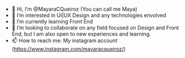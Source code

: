 - 👋 Hi, I’m @MayaraCQueiroz (You can call me Maya)
- 👀 I’m interested in UI|UX Design and any technologies envolved
- 🌱 I’m currently learning Front End
- 💞️ I’m looking to collaborate on any field focused on Design and Front End, but I am also open to new experiences and learning.
- 📫 How to reach me: My instagram account (https://www.instagram.com/mayaracqueiroz/)

<!---
MayaraCQueiroz/MayaraCQueiroz is a ✨ special ✨ repository because its `README.md` (this file) appears on your GitHub profile.
You can click the Preview link to take a look at your changes.
--->
